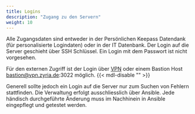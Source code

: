 ```yaml
---
title: Logins
description: "Zugang zu den Servern"
weight: 10
---
```


Alle Zugangsdaten sind entweder in der Persönlichen Keepass Datendank (für
personalisierte Logindaten) oder in der IT Datenbank. Der Login auf die Server
geschieht über SSH Schlüssel. Ein Login mit dem Passwort ist nicht vorgesehen.

Für den externen Zugriff ist der Login über [VPN](https://vpn.zyria.de) oder einem Bastion Host
bastion@vpn.zyria.de:3022 möglich. {{< mdl-disable "<!-- markdownlint-disable MD034 -->" >}}

Generell sollte jedoch ein Login auf die Server nur zum Suchen von Fehlern
stattfinden. Die Verwaltung erfolgt ausschliesslich über Ansible. Jede händisch
durchgeführte Änderung muss im Nachhinein in Ansible eingepflegt und getestet
werden.
